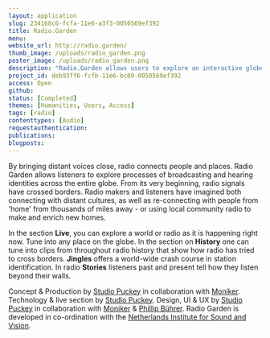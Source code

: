 ```yaml
---
layout: application
slug: 234168c6-fcfa-11e6-a3f3-0050569ef392
title: Radio.Garden
menu: 
website_url: http://radio.garden/
thumb_image: /uploads/radio_garden.png
poster_image: /uploads/radio_garden.png
description: "Radio.Garden allows users to explore an interactive globe filled with radio’s past and present. "
project_id: deb93ff6-fcfb-11e6-bc09-0050569ef392
access: Open
github: 
status: [Completed]
themes: [Humanities, Users, Access]
tags: [radio]
contenttypes: [Audio]
requestauthentication: 
publications: 
blogposts: 
---
```


By bringing distant voices close, radio connects people and places. Radio Garden allows listeners to explore processes of broadcasting and hearing identities across the entire globe. From its very beginning, radio signals have crossed borders. Radio makers and listeners have imagined both connecting with distant cultures, as well as re-connecting with people from 'home' from thousands of miles away - or using local community radio to make and enrich new homes.

In the section **Live**, you can explore a world or radio as it is happening right now. Tune into any place on the globe. In the section on **History** one can tune into clips from throughout radio history that show how radio has tried to cross borders. **Jingles** offers a world-wide crash course in station identification. In radio **Stories** listeners past and present tell how they listen beyond their walls.

Concept & Production by [Studio Puckey](http://puckey.studio/) in collaboration with [Moniker](http://studiomoniker.com/). Technology & live section by [Studio Puckey](http://puckey.studio/). Design, UI & UX by [Studio Puckey](http://puckey.studio/) in collaboration with [Moniker](http://www.studiomoniker.com/) & [Phillip Bührer](http://www.phillipbuehrer.ch/). Radio Garden is developed in co-ordination with the [Netherlands Institute for Sound and Vision](http://www.beeldengeluid.nl/en/netherlands-institute-sound-and-vision).

